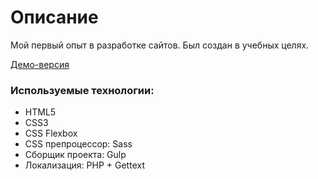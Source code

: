 # Описание
Мой первый опыт в разработке сайтов. Был создан в учебных целях.

[Демо-версия](https://seventrio.github.io/ticket-booking/)

### Используемые технологии:
- HTML5
- CSS3
- CSS Flexbox
- СSS препроцессор: Sass
- Сборщик проекта: Gulp
- Локализация: PHP + Gettext
